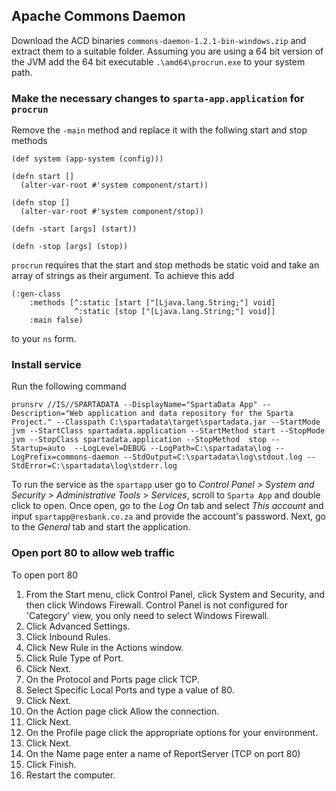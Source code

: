 ## Apache Commons Daemon

Download the ACD binaries `commons-daemon-1.2.1-bin-windows.zip` and extract them to a suitable folder. Assuming you are using a 64 bit version of the JVM add the 64 bit executable `.\amd64\procrun.exe` to your system path.

### Make the necessary changes to `sparta-app.application` for `procrun`

Remove the `-main` method and replace it with the follwing start and stop methods

```
(def system (app-system (config)))

(defn start []
  (alter-var-root #'system component/start))

(defn stop []
  (alter-var-root #'system component/stop))

(defn -start [args] (start))

(defn -stop [args] (stop))
```

`procrun` requires that the start and stop methods be static void and take an array of strings as their argument. To achieve this add

```
(:gen-class
    :methods [^:static [start ["[Ljava.lang.String;"] void]
              ^:static [stop ["[Ljava.lang.String;"] void]]
    :main false)
```

to your `ns` form.

### Install service

Run the following command

```
prunsrv //IS//SPARTADATA --DisplayName="SpartaData App" --Description="Web application and data repository for the Sparta Project." --Classpath C:\spartadata\target\spartadata.jar --StartMode jvm --StartClass spartadata.application --StartMethod start --StopMode  jvm --StopClass spartadata.application --StopMethod  stop --Startup=auto  --LogLevel=DEBUG --LogPath=C:\spartadata\log --LogPrefix=commons-daemon --StdOutput=C:\spartadata\log\stdout.log --StdError=C:\spartadata\log\stderr.log
```

To run the service as the `spartapp` user go to *Control Panel > System and Security > Administrative Tools > Services*, scroll to `Sparta App` and double click to open. Once open, go to the *Log On* tab and select *This account* and input `spartapp@resbank.co.za` and provide the account's password. Next, go to the *General* tab and start the application.

### Open port 80 to allow web traffic

To open port 80

1. From the Start menu, click Control Panel, click System and Security, and then click Windows Firewall. Control Panel is not configured for 'Category' view, you only need to select Windows Firewall.
2. Click Advanced Settings.
3. Click Inbound Rules.
4. Click New Rule in the Actions window.
5. Click Rule Type of Port.
6. Click Next.
7. On the Protocol and Ports page click TCP.
8. Select Specific Local Ports and type a value of 80.
9. Click Next.
10. On the Action page click Allow the connection.
11. Click Next.
12. On the Profile page click the appropriate options for your environment.
13. Click Next.
14. On the Name page enter a name of ReportServer (TCP on port 80)
15. Click Finish.
16. Restart the computer. 
